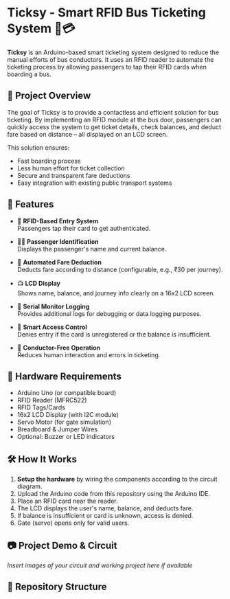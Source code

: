 # Ticksy - Smart RFID Bus Ticketing System 🚌💳

**Ticksy** is an Arduino-based smart ticketing system designed to reduce the manual efforts of bus conductors. It uses an RFID reader to automate the ticketing process by allowing passengers to tap their RFID cards when boarding a bus.

## 🚀 Project Overview

The goal of Ticksy is to provide a contactless and efficient solution for bus ticketing. By implementing an RFID module at the bus door, passengers can quickly access the system to get ticket details, check balances, and deduct fare based on distance – all displayed on an LCD screen.

This solution ensures:
- Fast boarding process
- Less human effort for ticket collection
- Secure and transparent fare deductions
- Easy integration with existing public transport systems

## 🔧 Features

- 🚪 **RFID-Based Entry System**  
  Passengers tap their card to get authenticated.

- 🧑‍💼 **Passenger Identification**  
  Displays the passenger's name and current balance.

- 💸 **Automated Fare Deduction**  
  Deducts fare according to distance (configurable, e.g., ₹30 per journey).

- 📺 **LCD Display**  
  Shows name, balance, and journey info clearly on a 16x2 LCD screen.

- 🔁 **Serial Monitor Logging**  
  Provides additional logs for debugging or data logging purposes.

- 🔐 **Smart Access Control**  
  Denies entry if the card is unregistered or the balance is insufficient.

- 🎯 **Conductor-Free Operation**  
  Reduces human interaction and errors in ticketing.

## 🧰 Hardware Requirements

- Arduino Uno (or compatible board)  
- RFID Reader (MFRC522)  
- RFID Tags/Cards  
- 16x2 LCD Display (with I2C module)  
- Servo Motor (for gate simulation)  
- Breadboard & Jumper Wires  
- Optional: Buzzer or LED indicators

## 🛠️ How It Works

1. **Setup the hardware** by wiring the components according to the circuit diagram.
2. Upload the Arduino code from this repository using the Arduino IDE.
3. Place an RFID card near the reader.
4. The LCD displays the user's name, balance, and deducts fare.
5. If balance is insufficient or card is unknown, access is denied.
6. Gate (servo) opens only for valid users.

## 📷 Project Demo & Circuit

*Insert images of your circuit and working project here if available*

<!--## 🎨 Logo

![Ticksy Logo](ticksy logo.png)  
*A modern touch to a smarter journey* -->

## 📁 Repository Structure

